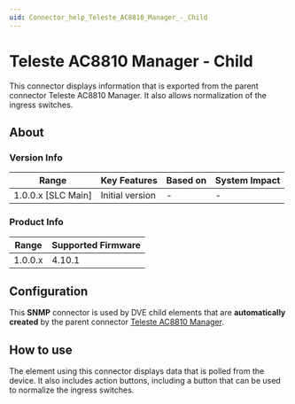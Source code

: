 ```yaml
---
uid: Connector_help_Teleste_AC8810_Manager_-_Child
---
```


# Teleste AC8810 Manager - Child

This connector displays information that is exported from the parent connector Teleste AC8810 Manager. It also allows normalization of the ingress switches.

## About

### Version Info

| Range                | Key Features     | Based on     | System Impact     |
|----------------------|------------------|--------------|-------------------|
| 1.0.0.x \[SLC Main\] | Initial version  | \-           | \-                |

### Product Info

| Range     | Supported Firmware     |
|-----------|------------------------|
| 1.0.0.x   | 4.10.1                 |

## Configuration

This **SNMP** connector is used by DVE child elements that are **automatically created** by the parent connector [Teleste AC8810 Manager](xref:Connector_help_Teleste_AC8810_Manager).

## How to use

The element using this connector displays data that is polled from the device. It also includes action buttons, including a button that can be used to normalize the ingress switches.
